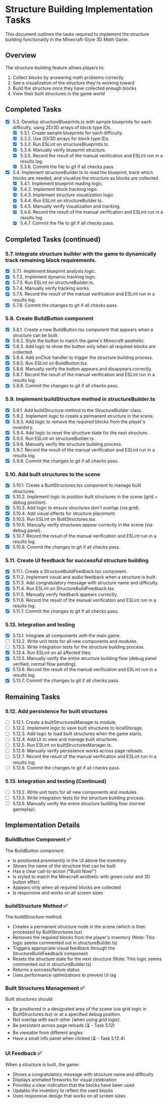 # Structure Building Implementation Tasks

This document outlines the tasks required to implement the structure building functionality in the Minecraft-Style 3D Math Game.

## Overview

The structure building feature allows players to:
1. Collect blocks by answering math problems correctly
2. See a visualization of the structure they're working toward
3. Build the structure once they have collected enough blocks
4. View their built structures in the game world

## Completed Tasks

- [x] 5.3. Develop structureBlueprints.ts with sample blueprints for each difficulty, using 2D/3D arrays of block type IDs.
  - [x] 5.3.1. Create sample blueprints for each difficulty.
  - [x] 5.3.2. Use 2D/3D arrays for block type IDs.
  - [x] 5.3.3. Run ESLint on structureBlueprints.ts.
  - [x] 5.3.4. Manually verify blueprint structure.
  - [x] 5.3.5. Record the result of the manual verification and ESLint run in a results log.
  - [x] 5.3.6. Commit the file to git if all checks pass.

- [x] 5.4. Implement structureBuilder.ts to read the blueprint, track which blocks are needed, and visualize the structure as blocks are collected.
  - [x] 5.4.1. Implement blueprint reading logic.
  - [x] 5.4.2. Implement block tracking logic.
  - [x] 5.4.3. Implement structure visualization logic.
  - [x] 5.4.4. Run ESLint on structureBuilder.ts.
  - [x] 5.4.5. Manually verify visualization and tracking.
  - [x] 5.4.6. Record the result of the manual verification and ESLint run in a results log.
  - [x] 5.4.7. Commit the file to git if all checks pass.

## Completed Tasks (continued)

### 5.7. Integrate structure builder with the game to dynamically track remaining block requirements.
- [x] 5.7.1. Implement blueprint analysis logic.
- [x] 5.7.2. Implement dynamic tracking logic.
- [x] 5.7.3. Run ESLint on structureBuilder.ts.
- [x] 5.7.4. Manually verify tracking works.
- [x] 5.7.5. Record the result of the manual verification and ESLint run in a results log.
- [x] 5.7.6. Commit the changes to git if all checks pass.

### 5.8. Create BuildButton component
- [x] 5.8.1. Create a new BuildButton.tsx component that appears when a structure can be built.
- [x] 5.8.2. Style the button to match the game's Minecraft aesthetic.
- [x] 5.8.3. Add logic to show the button only when all required blocks are collected.
- [x] 5.8.4. Add onClick handler to trigger the structure building process.
- [x] 5.8.5. Run ESLint on BuildButton.tsx.
- [x] 5.8.6. Manually verify the button appears and disappears correctly.
- [x] 5.8.7. Record the result of the manual verification and ESLint run in a results log.
- [x] 5.8.8. Commit the changes to git if all checks pass.

### 5.9. Implement buildStructure method in structureBuilder.ts
- [x] 5.9.1. Add buildStructure method to the StructureBuilder class.
- [x] 5.9.2. Implement logic to create a permanent structure in the scene.
- [x] 5.9.3. Add logic to remove the required blocks from the player's inventory.
- [x] 5.9.4. Add logic to reset the structure state for the next structure.
- [x] 5.9.5. Run ESLint on structureBuilder.ts.
- [x] 5.9.6. Manually verify the structure building process.
- [x] 5.9.7. Record the result of the manual verification and ESLint run in a results log.
- [x] 5.9.8. Commit the changes to git if all checks pass.

### 5.10. Add built structures to the scene
- [x] 5.10.1. Create a BuiltStructures.tsx component to manage built structures.
- [x] 5.10.2. Implement logic to position built structures in the scene (grid + debug position).
- [x] 5.10.3. Add logic to ensure structures don't overlap (via grid).
- [x] 5.10.4. Add visual effects for structure placement.
- [x] 5.10.5. Run ESLint on BuiltStructures.tsx.
- [x] 5.10.6. Manually verify structures appear correctly in the scene (via debug panel).
- [x] 5.10.7. Record the result of the manual verification and ESLint run in a results log.
- [x] 5.10.8. Commit the changes to git if all checks pass.

### 5.11. Create UI feedback for successful structure building
- [x] 5.11.1. Create a StructureBuildFeedback.tsx component.
- [x] 5.11.2. Implement visual and audio feedback when a structure is built.
- [x] 5.11.3. Add congratulatory message with structure name and difficulty.
- [x] 5.11.4. Run ESLint on StructureBuildFeedback.tsx.
- [x] 5.11.5. Manually verify feedback appears correctly.
- [x] 5.11.6. Record the result of the manual verification and ESLint run in a results log.
- [x] 5.11.7. Commit the changes to git if all checks pass.

### 5.13. Integration and testing
- [x] 5.13.1. Integrate all components with the main game.
- [ ] 5.13.2. Write unit tests for all new components and modules.
- [ ] 5.13.3. Write integration tests for the structure building process.
- [x] 5.13.4. Run ESLint on all affected files.
- [x] 5.13.5. Manually verify the entire structure building flow (debug panel verified, normal flow pending).
- [x] 5.13.6. Record the result of the manual verification and ESLint run in a results log.
- [x] 5.13.7. Commit the changes to git if all checks pass.

## Remaining Tasks

### 5.12. Add persistence for built structures
- [ ] 5.12.1. Create a builtStructuresManager.ts module.
- [ ] 5.12.2. Implement logic to save built structures to localStorage.
- [ ] 5.12.3. Add logic to load built structures when the game starts.
- [ ] 5.12.4. Add UI to view and manage built structures.
- [ ] 5.12.5. Run ESLint on builtStructuresManager.ts.
- [ ] 5.12.6. Manually verify persistence works across page reloads.
- [ ] 5.12.7. Record the result of the manual verification and ESLint run in a results log.
- [ ] 5.12.8. Commit the changes to git if all checks pass.

### 5.13. Integration and testing (Continued)
- [ ] 5.13.2. Write unit tests for all new components and modules.
- [ ] 5.13.3. Write integration tests for the structure building process.
- [ ] 5.13.5. Manually verify the entire structure building flow (normal gameplay).

## Implementation Details

### BuildButton Component ✅
The BuildButton component:
- Is positioned prominently in the UI above the inventory
- Shows the name of the structure that can be built
- Has a clear call-to-action ("Build Now!")
- Is styled to match the Minecraft aesthetic with green color and 3D button effect
- Appears only when all required blocks are collected
- Is responsive and works on all screen sizes

### buildStructure Method ✅
The buildStructure method:
- Creates a permanent structure node in the scene (which is then processed by BuiltStructures.tsx)
- Removes the required blocks from the player's inventory (Note: This logic seems commented out in structureBuilder.ts)
- Triggers appropriate visual feedback through the StructureBuildFeedback component
- Resets the structure state for the next structure (Note: This logic seems commented out in structureBuilder.ts)
- Returns a success/failure status
- Uses performance optimizations to prevent UI lag

### Built Structures Management ✅
Built structures should:
- Be positioned in a designated area of the scene (via grid logic in BuiltStructures.tsx) or at a specified debug position.
- Not overlap with each other (when using grid logic).
- Be persistent across page reloads (⏳ - Task 5.12)
- Be viewable from different angles
- Have a small info panel when clicked (⏳ - Task 5.12.4)

### UI Feedback ✅
When a structure is built, the game:
- Shows a congratulatory message with structure name and difficulty
- Displays animated fireworks for visual celebration
- Provides a clear indication that the blocks have been used
- Updates the inventory to reflect the used blocks
- Uses responsive design that works on all screen sizes
